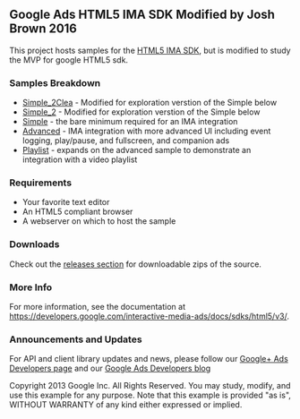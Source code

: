 Google Ads HTML5 IMA SDK Modified by Josh Brown 2016
----------------------------------------------------

This project hosts samples for the [HTML5 IMA SDK](https://developers.google.com/interactive-media-ads/docs/sdks/html5/v3/), but is modified to study the MVP for google HTML5 sdk.

### Samples Breakdown
  * [Simple_2Clea](https://github.com/iankantian/googleads-html5-jb/tree/master/simple_2) - Modified for exploration verstion of the Simple below
  * [Simple_2](https://github.com/iankantian/googleads-html5-jb/tree/master/simple_2) - Modified for exploration verstion of the Simple below
  * [Simple](https://github.com/googleads/googleads-ima-html5/tree/master/simple) - the bare minimum required for an IMA integration
  * [Advanced](https://github.com/googleads/googleads-ima-html5/tree/master/advanced) - IMA integration with more advanced UI including event logging, play/pause, and fullscreen, and companion ads
  * [Playlist](https://github.com/googleads/googleads-ima-html5/tree/master/playlist) - expands on the advanced sample to demonstrate an integration with a video playlist

### Requirements
  * Your favorite text editor
  * An HTML5 compliant browser
  * A webserver on which to host the sample

### Downloads
Check out the [releases section](https://github.com/googleads/googleads-ima-html5/releases) for downloadable zips of the source.

### More Info
For more information, see the documentation at https://developers.google.com/interactive-media-ads/docs/sdks/html5/v3/.

### Announcements and Updates
For API and client library updates and news, please follow our [Google+ Ads Developers page](https://plus.google.com/+GoogleAdsDevelopers/posts) and our [Google Ads Developers blog](http://googleadsdeveloper.blogspot.com/)

Copyright 2013 Google Inc. All Rights Reserved.
You may study, modify, and use this example for any purpose.
Note that this example is provided "as is", WITHOUT WARRANTY of any kind either expressed or implied.
